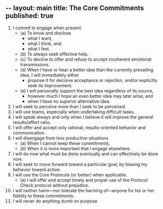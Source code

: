 --
layout: main
title: The Core Commitments
published: true
--
1. I commit to engage when present.
    * (a) To know and disclose
        * what I want,
        * what I think, and
        * what I feel.
    * (b) To always seek effective help.
    * (c) To decline to offer and refuse to accept incoherent emotional transmissions.
    * (d) When I have or hear a better idea than the currently prevailing idea, I will immediately either
        * propose it for decisive acceptance or rejection, and/or explicitly seek its improvement.
    * (e) I will personally support the best idea regardless of its source,
        * however much I hope an even better idea may later arise, and
        * when I have no superior alternative idea.
2. I will seek to perceive more than I seek to be perceived.
3. I will use teams, especially when undertaking difficult tasks.
4. I will speak always and only when I believe it will improve the general results/effort ratio.
5. I will offer and accept only rational, results-oriented behavior and communication.
6. I will disengage from less productive situations
    * (a) When I cannot keep these commitments,
    * (b) When it is more important that I engage elsewhere.
7. I will do now what must be done eventually and can effectively be done now.
8. I will seek to move forward toward a particular goal, by biasing my behavior toward action.
9. I will use the Core Protocols (or better) when applicable.
    * (a) I will offer and accept timely and proper use of the Protocol Check protocol without prejudice.
10. I will neither harm—nor tolerate the harming of—anyone for his or her fidelity to these commitments.
11. I will never do anything dumb on purpose.